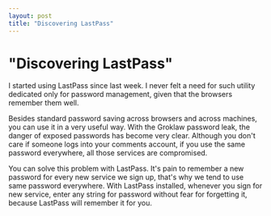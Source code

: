 ```yaml
---
layout: post
title: "Discovering LastPass"
---
```

"Discovering LastPass"
===
I started using LastPass since last week. I never felt a need for such utility dedicated only for password management, given that the browsers remember them well.  
  
Besides standard password saving across browsers and across machines, you can use it in a very useful way. With the Groklaw password leak, the danger of exposed passwords has become very clear. Although you don't care if someone logs into your comments account, if you use the same password everywhere, all those services are compromised.  
  
You can solve this problem with LastPass. It's pain to remember a new password for every new service we sign up, that's why we tend to use same password everywhere. With LastPass installed, whenever you sign for new service, enter any string for password without fear for forgetting it, because LastPass will remember it for you.
